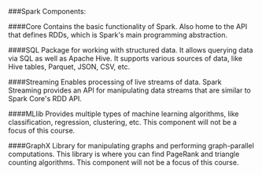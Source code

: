 ###Spark Components:

####Core
Contains the basic functionality of Spark. Also home to the API that defines RDDs, which is Spark's main programming abstraction.

####SQL
Package for working with structured data. It allows querying data via SQL as well as Apache Hive. It supports various sources of data, like Hive tables, Parquet, JSON, CSV, etc.

####Streaming
Enables processing of live streams of data. Spark Streaming provides an API for manipulating data streams that are similar to Spark Core's RDD API.

####MLlib
Provides multiple types of machine learning algorithms, like classification, regression, clustering, etc. This component will not be a focus of this course.

####GraphX
Library for manipulating graphs and performing graph-parallel computations. This library is where you can find PageRank and triangle counting algorithms. This component will not be a focus of this course.